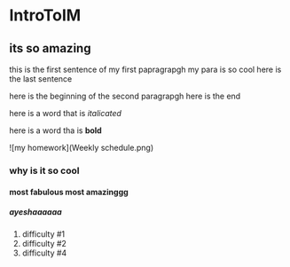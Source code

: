 # IntroToIM
## its so amazing
this is the first sentence of my first papragrapgh
my para is so cool
here is the last sentence

here is the beginning of the second paragrapgh
here is the end

here is a word that is *italicated*

here is a word tha is **bold**

![my homework](Weekly schedule.png)

### why is it so cool
#### most fabulous most amazinggg
##### ayeshaaaaaa
1. difficulty #1
2. difficulty #2
3. difficulty #4
